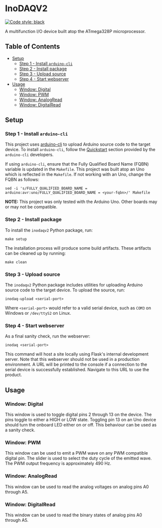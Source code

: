 # InoDAQV2
[![Code style: black](https://img.shields.io/badge/code%20style-black-000000.svg)](https://github.com/psf/black)

A multifunction I/O device built atop the ATmega328P microprocessor.
## Table of Contents
- [Setup](#setup)
  - [Step 1 - Install `arduino-cli`](#step-1---install-arduino-cli)
  - [Step 2 - Install package](#step-2---install-package)
  - [Step 3 - Upload source](#step-3---upload-source)
  - [Step 4 - Start webserver](#step-4---start-webserver)
- [Usage](#usage)
  - [Window: Digital](#window-digital)
  - [Window: PWM](#window-pwm)
  - [Window: AnalogRead](#window-analogread)
  - [Window: DigitalRead](#window-digitalread)

## Setup
### Step 1 - Install `arduino-cli`
This project uses [arduino-cli](https://github.com/arduino/arduino-cli) to upload Arduino source code to the
target device.  To install `arduino-cli`, follow the
[Quickstart](https://github.com/arduino/arduino-cli#quickstart) section provided by the `arduino-cli`
developers.

If using `arduino-cli`, ensure that the Fully Qualified Board Name (FQBN) variable is updated in the
`Makefile`. This project was built atop an Uno which is reflected in the `Makefile`. If not working with an
Uno, change the FQBN as follows:
```
sed -i 's/FULLY_QUALIFIED_BOARD_NAME = arduino:avr:uno/FULLY_QUALIFIED_BOARD_NAME = <your-fqbn>/' Makefile
```
**NOTE:** This project was only tested with the Arduino Uno. Other boards may or may not be compatible.
### Step 2 - Install package
To install the `inodaqv2` Python package, run:
```
make setup
```
The installation process will produce some build artifacts. These artifacts can be cleaned up by running:
```
make clean
```
### Step 3 - Upload source
The `inodaqv2` Python package includes utilities for uploading Arduino source code to the target device. To
upload the source, run:
```
inodaq-upload <serial-port>
```
Where `<serial-port>` would refer to a valid serial device, such as `COM3` on Windows or `/dev/ttyS2` on
Linux.
### Step 4 - Start webserver
As a final sanity check, run the webserver:
```
inodaq <serial-port>
```
This command will host a site locally using Flask's internal development server. Note that this webserver
should not be used in a production environment. A URL will be printed to the console if a connection to the
serial device is successfully established. Navigate to this URL to use the product.
## Usage
### Window: Digital
This window is used to toggle digital pins 2 through 13 on the device. The pins toggle to either a HIGH or LOW
state. Toggling pin 13 on an Uno device should turn the onboard LED either on or off. This behaviour can be
used as a sanity check.
### Window: PWM
This window can be used to emit a PWM wave on any PWM compatible digital pin. The slider is used to select the
duty cycle of the emitted wave. The PWM output frequency is approximately 490 Hz.
### Window: AnalogRead
This window can be used to read the analog voltages on analog pins A0 through A5.
### Window: DigitalRead
This window can be used to read the binary states of analog pins A0 through A5.

